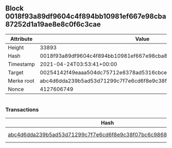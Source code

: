 ## Block 0018f93a89df9604c4f894bb10981ef667e98cba87252d1a19ae8e8c0f6c3cae

Attribute | Value
--- | ---
Height | 33893
Hash | 0018f93a89df9604c4f894bb10981ef667e98cba87252d1a19ae8e8c0f6c3cae
Timestamp | 2021-04-24T03:53:41+00:00
Target | 00254142f49eaaa504dc75712e8378ad5316cbcead634704b3734b6271167cc4
Merke root | abc4d6dda239b5ad53d71299c7f7e6cd6f8e9c38f07bc6c9868febd1d99dda32
Nonce | 4127606749

```

```

### Transactions

Hash | Amount
--- | ---
[abc4d6dda239b5ad53d71299c7f7e6cd6f8e9c38f07bc6c9868febd1d99dda32](abc4d6dda239b5ad53d71299c7f7e6cd6f8e9c38f07bc6c9868febd1d99dda32.md) | 10.00000000 SKEPTI 
